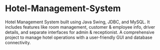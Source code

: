 # Hotel-Management-System
Hotel Management System built using Java Swing, JDBC, and MySQL. It includes features like room management, customer &amp; employee info, driver details, and separate interfaces for admin &amp; receptionist. A comprehensive project to manage hotel operations with a user-friendly GUI and database connectivity.
